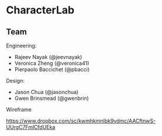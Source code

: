 CharacterLab
============

Team
----

Engineering:
* Rajeev Nayak (@jeevnayak)
* Veronica Zheng (@veronica41)
* Pierpaolo Baccichet (@pbacci)

Design:
* Jason Chua (@jasonchua)
* Gwen Brinsmead (@gwenbrin)

Wireframe

https://www.dropbox.com/sc/kwmhkmnlbk9vdmc/AACftnwS-UUrgC7FmlCfdUEka

